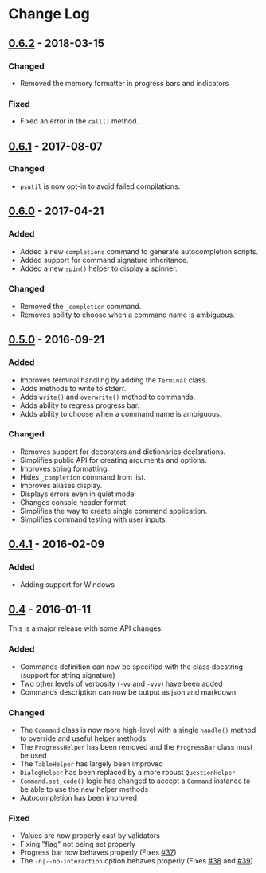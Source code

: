 # Change Log

## [0.6.2] - 2018-03-15

### Changed

- Removed the memory formatter in progress bars and indicators

### Fixed

- Fixed an error in the `call()` method.


## [0.6.1] - 2017-08-07

### Changed

- `psutil` is now opt-in to avoid failed compilations.


## [0.6.0] - 2017-04-21

### Added

- Added a new `completions` command to generate autocompletion scripts.
- Added support for command signature inheritance.
- Added a new `spin()` helper to display a spinner.

### Changed

- Removed the `_completion` command.
- Removes ability to choose when a command name is ambiguous.


## [0.5.0] - 2016-09-21

### Added

- Improves terminal handling by adding the `Terminal` class.
- Adds methods to write to stderr.
- Adds `write()` and `overwrite()` method to commands.
- Adds ability to regress progress bar.
- Adds ability to choose when a command name is ambiguous.

### Changed

- Removes support for decorators and dictionaries declarations.
- Simplifies public API for creating arguments and options.
- Improves string formatting.
- Hides `_completion` command from list.
- Improves aliases display.
- Displays errors even in quiet mode
- Changes console header format
- Simplifies the way to create single command application.
- Simplifies command testing with user inputs.


## [0.4.1] - 2016-02-09

### Added

- Adding support for Windows


## [0.4] - 2016-01-11

This is a major release with some API changes.

### Added

- Commands definition can now be specified with the class docstring (support for string signature)
- Two other levels of verbosity (`-vv` and `-vvv`) have been added
- Commands description can now be output as json and markdown

### Changed

- The `Command` class is now more high-level with a single `handle()` method to override and useful helper methods
- The ``ProgressHelper`` has been removed and the ``ProgressBar`` class must be used
- The `TableHelper` has largely been improved
- `DialogHelper` has been replaced by a more robust `QuestionHelper`
- `Command.set_code()` logic has changed to accept a `Command` instance to be able to use the new helper methods
- Autocompletion has been improved

### Fixed

- Values are now properly cast by validators
- Fixing "flag" not being set properly
- Progress bar now behaves properly (Fixes [#37](https://github.com/sdispater/cleo/issues/37))
- The `-n|--no-interaction` option behaves properly (Fixes [#38](https://github.com/sdispater/cleo/issues/39) and [#39](https://github.com/sdispater/cleo/issues/39))



[Unreleased]: https://github.com/sdispater/cleo/compare/0.6.2...master
[0.6.2]: https://github.com/sdispater/cleo/releases/tag/0.6.2
[0.6.1]: https://github.com/sdispater/cleo/releases/tag/0.6.1
[0.6.0]: https://github.com/sdispater/cleo/releases/tag/0.6.0
[0.5.0]: https://github.com/sdispater/cleo/releases/tag/0.5.0
[0.4.1]: https://github.com/sdispater/cleo/releases/tag/0.4.1
[0.4]: https://github.com/sdispater/cleo/releases/tag/0.4
